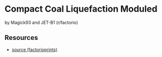 # Compact Coal Liquefaction Moduled 

by Magick93 and JET-B1 (r/factorio)

## Resources

- [source (factorioprints)](https://www.factorio.school/view/-M_QEdatqLNLDIO8N-6a)